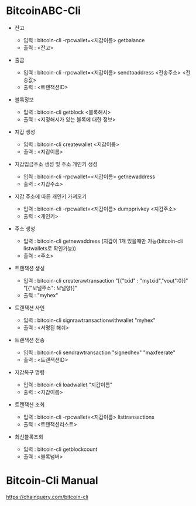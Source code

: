 # BitcoinABC-Cli

- 잔고

  - 입력 : bitcoin-cli -rpcwallet=<지갑이름> getbalance
  - 출력 : <잔고>

- 출금

  - 입력 : bitcoin-cli -rpcwallet=<지갑이름> sendtoaddress <전송주소> <전송값>
  - 출력 : <트랜잭션ID>

- 블록정보

  - 입력 : bitcoin-cli getblock <블록해시>
  - 출력 : <지정해시가 있는 블록에 대한 정보>

- 지갑 생성

  - 입력 : bitcoin-cli createwallet <지갑이름>
  - 출력 : <지갑이름>

- 지갑입금주소 생성 및 주소 개인키 생성

  - 입력 : bitcoin-cli -rpcwallet=<지갑이름> getnewaddress
  - 출력 : <지갑주소>

- 지갑 주소에 따른 개인키 가져오기

  - 입력 : bitcoin-cli -rpcwallet=<지갑이름> dumpprivkey <지갑주소>
  - 출력 : <개인키>

- 주소 생성

  - 입력 : bitcoin-cli getnewaddress (지갑이 1개 있을때만 가능(bitcoin-cli listwallets로 확인가능))
  - 출력 : <주소>

- 트랜잭션 생성

  - 입력 : bitcoin-cli createrawtransaction "[{\"txid\" : \"mytxid\",\"vout\":0}]" "[{\"보낼주소\": 보낼양}]"
  - 출력 : "myhex"

- 트랜잭션 사인

  - 입력 : bitcoin-cli signrawtransactionwithwallet "myhex"
  - 출력 : <서명된 해쉬>

- 트랜잭션 전송

  - 입력 : bitcoin-cli sendrawtransaction "signedhex" "maxfeerate"
  - 출력 : <트랜잭션ID>

- 지갑복구 명령

  - 입력 : bitcoin-cli loadwallet "지갑이름"
  - 출력 : <지갑이름>

- 트랜잭션 조회

  - 입력 : bitcoin-cli -rpcwallet=<지갑이름> listtransactions
  - 출력 : <트랜잭션리스트>

- 최신블록조회
  - 입력 : bitcoin-cli getblockcount
  - 출력 : <블록넘버>

# Bitcoin-Cli Manual

https://chainquery.com/bitcoin-cli
